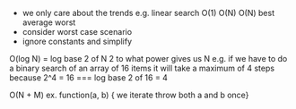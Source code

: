- we only care about the trends e.g.
linear search
O(1)   O(N)   O(N)
best  average  worst
- consider worst case scenario
- ignore constants and simplify

O(log N) = log base 2 of N
2 to what power gives us N
e.g. if we have to do a binary search of an array of 16 items it will take a maximum of 4 steps
because 2^4 = 16 === log base 2 of 16 = 4

O(N + M) ex. function(a, b) { we iterate throw both a and b once}